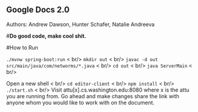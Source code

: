 Google Docs 2.0
---------------
Authors: Andrew Dawson, Hunter Schafer, Natalie Andreeva

#**Do good code, make cool shit.**

#How to Run

`./mvnw spring-boot:run` < br/>
`mkdir out` < br/>
`javac -d out src/main/java/com/networms/*.java` < br/>
`cd out` < br/>
`java ServerMain` < br/>

Open a new shell < br/>
`cd editor-client` < br/>
`npm install` < br/>
`./start.sh` < br/>
Visit attu[x].cs.washington.edu:8080 where x is the attu you are running from.
Go ahead and make changes share the link with anyone whom you would like to work 
with on the document.
